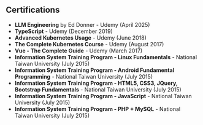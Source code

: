 ## Certifications

- **LLM Engineering** by Ed Donner - Udemy (April 2025)
- **TypeScript** - Udemy (December 2019)
- **Advanced Kubernetes Usage** - Udemy (June 2018)
- **The Complete Kubernetes Course** - Udemy (August 2017)
- **Vue - The Complete Guide** - Udemy (March 2017)
- **Information System Training Program - Linux Fundamentals** - National Taiwan University (July 2015)
- **Information System Training Program - Android Fundamental Programming** - National Taiwan University (July 2015)
- **Information System Training Program - HTML5, CSS3, JQuery, Bootstrap Fundamentals** - National Taiwan University (July 2015)
- **Information System Training Program - JavaScript** - National Taiwan University (July 2015)
- **Information System Training Program - PHP + MySQL** - National Taiwan University (July 2015)

